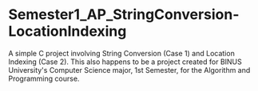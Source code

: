 # Semester1_AP_StringConversion-LocationIndexing
A simple C project involving String Conversion (Case 1) and Location Indexing (Case 2). This also happens to be a project created for BINUS University's Computer Science major, 1st Semester, for the Algorithm and Programming course.

